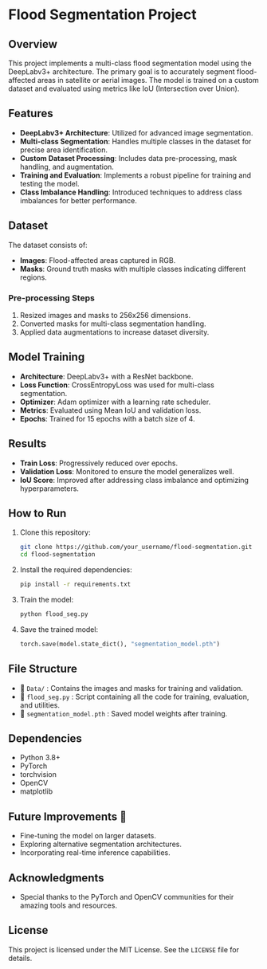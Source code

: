 # Flood Segmentation Project

## Overview
This project implements a multi-class flood segmentation model using the DeepLabv3+ architecture. The primary goal is to accurately segment flood-affected areas in satellite or aerial images. The model is trained on a custom dataset and evaluated using metrics like IoU (Intersection over Union).

## Features
- **DeepLabv3+ Architecture**: Utilized for advanced image segmentation.
- **Multi-class Segmentation**: Handles multiple classes in the dataset for precise area identification.
- **Custom Dataset Processing**: Includes data pre-processing, mask handling, and augmentation.
- **Training and Evaluation**: Implements a robust pipeline for training and testing the model.
- **Class Imbalance Handling**: Introduced techniques to address class imbalances for better performance.

## Dataset
The dataset consists of:
- **Images**: Flood-affected areas captured in RGB.
- **Masks**: Ground truth masks with multiple classes indicating different regions.

### Pre-processing Steps
1. Resized images and masks to 256x256 dimensions.
2. Converted masks for multi-class segmentation handling.
3. Applied data augmentations to increase dataset diversity.

## Model Training
- **Architecture**: DeepLabv3+ with a ResNet backbone.
- **Loss Function**: CrossEntropyLoss was used for multi-class segmentation.
- **Optimizer**: Adam optimizer with a learning rate scheduler.
- **Metrics**: Evaluated using Mean IoU and validation loss.
- **Epochs**: Trained for 15 epochs with a batch size of 4.

## Results
- **Train Loss**: Progressively reduced over epochs.
- **Validation Loss**: Monitored to ensure the model generalizes well.
- **IoU Score**: Improved after addressing class imbalance and optimizing hyperparameters.

## How to Run
1. Clone this repository:
    ```bash
    git clone https://github.com/your_username/flood-segmentation.git
    cd flood-segmentation
    ```
2. Install the required dependencies:
    ```bash
    pip install -r requirements.txt
    ```
3. Train the model:
    ```bash
    python flood_seg.py
    ```
4. Save the trained model:
    ```python
    torch.save(model.state_dict(), "segmentation_model.pth")
    ```

## File Structure
- 📁 `Data/` : Contains the images and masks for training and validation.
- 📝 `flood_seg.py` : Script containing all the code for training, evaluation, and utilities.
- 📝 `segmentation_model.pth` : Saved model weights after training.

## Dependencies
- Python 3.8+
- PyTorch
- torchvision
- OpenCV
- matplotlib

## Future Improvements 🚀
- Fine-tuning the model on larger datasets.
- Exploring alternative segmentation architectures.
- Incorporating real-time inference capabilities.

## Acknowledgments
- Special thanks to the PyTorch and OpenCV communities for their amazing tools and resources.

## License
This project is licensed under the MIT License. See the `LICENSE` file for details.

